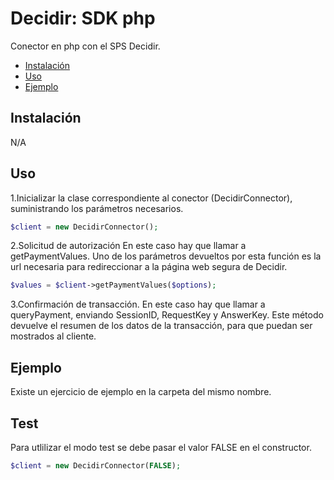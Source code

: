 # Decidir: SDK php
Conector en php con el SPS Decidir.

 * [Instalación](#instalacion)
 * [Uso](#uso)
 * [Ejemplo](#ejemplo)
 
<a name="instalacion"></a>
## Instalación
N/A

<a name="uso"></a>
## Uso
1.Inicializar la clase correspondiente al conector (DecidirConnector), suministrando los parámetros necesarios.
```php
$client = new DecidirConnector();
```

2.Solicitud de autorización
En este caso hay que llamar a getPaymentValues. Uno de los parámetros devueltos por esta función es la url necesaria para redireccionar a la página web segura de Decidir.
```php
$values = $client->getPaymentValues($options);
```

3.Confirmación de transacción.
En este caso hay que llamar a queryPayment, enviando SessionID, RequestKey y AnswerKey. Este método devuelve el resumen de los datos de la transacción, para que puedan ser mostrados al cliente.

<a name="ejemplo"></a>
## Ejemplo
Existe un ejercicio de ejemplo en la carpeta del mismo nombre.

<a name="test"></a>
## Test
Para utlilizar el modo test se debe pasar el valor FALSE en el constructor.

```php
$client = new DecidirConnector(FALSE);
```
